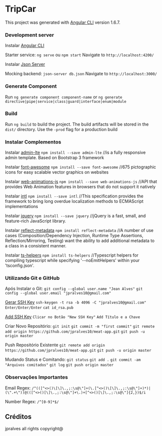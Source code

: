 # TripCar

This project was generated with [Angular CLI](https://github.com/angular/angular-cli) version 1.6.7.

### Development server

Instalar [Angular CLI](https://cli.angular.io/)

Starter service: `ng serve` ou `npm start`
Navigate to `http://localhost:4200/`

Instalar [Json Server](https://www.npmjs.com/package/json-server)

Mocking backend: `json-server db.json`
Navigate to `http://localhost:3000/`

### Generate Component

Run `ng generate component component-name` or `ng generate directive|pipe|service|class|guard|interface|enum|module`

### Build

Run `ng build` to build the project. The build artifacts will be stored in the `dist/` directory. Use the `-prod` flag for a production build

### Instalar Complementos

Instalar [admin-lte](https://www.npmjs.com/package/admin-lte)
`npm install --save admin-lte` //is a fully responsive admin template. Based on Bootstrap 3 framework

Instalar [font-awesome](https://www.npmjs.com/package/font-awesome)
`npm install --save font-awesome` //675 pictographic icons for easy scalable vector graphics on websites

Instalar [web-animations-js](https://www.npmjs.com/package/web-animations-js)
`npm install --save web-animations-js` //API that provides Web Animation features in browsers that do not support it natively

Instalar [intl](https://www.npmjs.com/package/intl)
`npm install --save intl` //This specification provides the framework to bring long overdue localization methods to ECMAScript implementations

Instalar [jquery](https://www.npmjs.com/package/jquery)
`npm install --save jquery` //jQuery is a fast, small, and feature-rich JavaScript library.

Instalar [reflect-metadata](https://www.npmjs.com/package/reflect-metadata)
`npm install reflect-metadata` //A number of use cases (Composition/Dependency Injection, Runtime Type Assertions, Reflection/Mirroring, Testing) want the ability to add additional metadata to a class in a consistent manner.

Instalar [ts-helpers](https://www.npmjs.com/package/ts-helpers)
`npm install ts-helpers` //Typescript helpers for compiling typescript while specifying '--noEmitHelpers' within your 'tsconfig.json'.

### Utilizando Git e GitHub

Após Instalar o Git: 
`git config --global user.name "Jean Alves"`
`git config --global user.email "jpralves10@gmail.com"`

[Gerar SSH Key](https://help.github.com/articles/generating-a-new-ssh-key-and-adding-it-to-the-ssh-agent/)
`ssh-keygen -t rsa -b 4096 -C "jpralves10@gmail.com"`
`Enter/Enter/Enter`
`cat id_rsa.pub`

[Add SSH Key](https://github.com/settings/ssh/new)
`Clicar no Botão "New SSH Key"`
`Add Título e a Chave`

Criar Novo Repositório:
`git init`
`git commit -m "first commit"`
`git remote add origin https://github.com/jpralves10/meat-app.git`
`git push -u origin master`

Push Repositório Existente
`git remote add origin https://github.com/jpralves10/meat-app.git`
`git push -u origin master`

Mudando Status e Comitando:
`git status`
`git add .`
`git commit -am "Arquivos comitados"`
`git log`
`git push origin master`

### Observações Importantes

Email Regex: `/^(([^<>()\[\]\.,;:\s@\"]+(\.[^<>()\[\]\.,;:\s@\"]+)*)|(\".+\"))@(([^<>()[\]\.,;:\s@\"]+\.)+[^<>()[\]\.,;:\s@\"]{2,})$/i`

Number Regex:
`/^[0-9]*$/`

## Créditos

jpralves all rights copyright@

